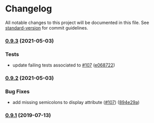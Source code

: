# Changelog

All notable changes to this project will be documented in this file. See [standard-version](https://github.com/conventional-changelog/standard-version) for commit guidelines.

### [0.9.3](https://github.com/aaronvanston/react-flexa/compare/v0.9.2...v0.9.3) (2021-05-03)


### Tests

* update failing tests associated to [#107](https://github.com/aaronvanston/react-flexa/issues/107) ([e068722](https://github.com/aaronvanston/react-flexa/commit/e068722))



### [0.9.2](https://github.com/aaronvanston/react-flexa/compare/v0.9.1...v0.9.2) (2021-05-03)


### Bug Fixes

* add missing semicolons to display attribute ([#107](https://github.com/aaronvanston/react-flexa/issues/107)) ([894e29a](https://github.com/aaronvanston/react-flexa/commit/894e29a))



### [0.9.1](https://github.com/aaronvanston/react-flexa/compare/v0.9.0...v0.9.1) (2019-07-13)
